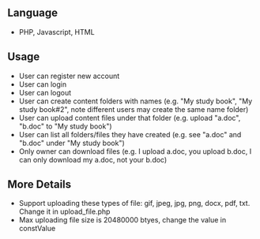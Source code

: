 ## Language
- PHP, Javascript, HTML

## Usage
- User can register new account 
- User can login 
- User can logout
- User can create content folders with names (e.g. "My study book", "My study book#2", note different users may create the same name folder)
- User can upload content files under that folder (e.g. upload "a.doc", "b.doc" to "My study book")
- User can list all folders/files they have created (e.g. see "a.doc" and "b.doc" under "My study book")
- Only owner can download files (e.g. I upload a.doc, you upload b.doc, I can only download my a.doc, not your b.doc)

## More Details
- Support uploading these types of file: gif, jpeg, jpg, png, docx, pdf, txt. Change it in upload_file.php
- Max uploading file size is 20480000 btyes, change the value in constValue